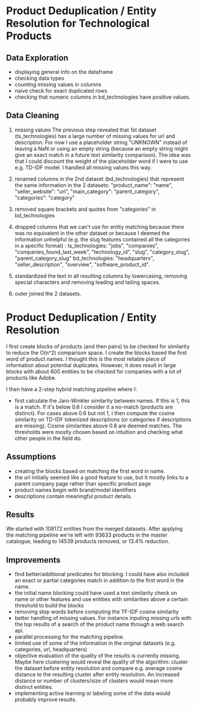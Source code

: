 # Product Deduplication / Entity Resolution for Technological Products

## Data Exploration
- displaying general info on the dataframe
- checking data types 
- counting missing values in columns
- naive check for exact duplicated rows
- checking that numeric columns in bd_technologies have positive values.

## Data Cleaning

1. missing values
The previous step revealed that 1st dataset (ts_technologies) has a large number of missing values for url and description. For now I use a placeholder string "UNKNOWN" instead of leaving a NaN or using an empty string (because an empty string might give an exact match in a future text similarity comparison).
The idea was that I could discount the weight of the placeholder word if I were to use e.g. TD-IDF model. 
I handled all missing values this way.

2. renamed columns in the 2nd dataset (bd_technologies) that represent the same information in the 2 datasets:
"product_name": "name", "seller_website": "url", "main_category": "parent_category", "categories": "category"

3. removed square brackets and quotes from "categories" in bd_technologies
4. dropped columns that we can't use for entity matching because there was no equivalent in the other dataset or because I deemed the information unhelpful (e.g. the slug features contained all the categories in a specific format) : 
        ts_technologies: "jobs", "companies", "companies_found_last_week", "technology_id", "slug", "category_slug", "parent_category_slug" 
        bd_technologies: "headquarters", "seller_description", "overview", "software_product_id".
5. standardized the text in all resulting columns by lowercasing, removing special characters and removing leading and tailing spaces. 
6. outer joined the 2 datasets. 

# Product Deduplication / Entity Resolution
I first create blocks of products (and then pairs) to be checked for similarity to reduce the O(n^2) comparison space. 
I create the blocks based the first word of product names. I thought this is the most reliable piece of information about potential duplicates. However, it does result in large blocks with about 600 entities to be checked for companies with a lot of products like Adobe.

I then have a 2-step hybrid matching pipeline where I:
- first calculate the Jaro-Winkler similarity between names. If this is 1, this is a match. If it's below 0.6 I consider it a no-match (products are distinct). 
For cases above 0.6 but not 1, I then compute the cosine similarity on TD-IDF tokenized descriptions (or categories if descriptions are missing). Cosine similarities above 0.8 are deemed matches.
The thresholds were mostly chosen based on intuition and checking what other people in the field do.



## Assumptions 
- creating the blocks based on matching the first word in name. 
- the url initially seemed like a good feature to use, but it mostly links to a parent company page rather than specific product page
- product names begin with brand/model identifiers
- descriptions contain meaningful product details.


## Results
We started with 108172 entities from the merged datasets. After applying the matching pipeline we're left with 93633 products in the master catalogue, leading to 14539 products removed, or 13.4% reduction. 


## Improvements 
- find better/additional predicates for blocking. I could have also included an exact or partial categories match in addition to the first word in the name. 
- the initial name blocking could have used a text similarity check on name or other features and use entities with similarities above a certain threshold to build the blocks 
- removing stop words before computing the TF-IDF cosine similarity
- better handling of missing values. For instance inputing missing urls with the top results of a search of the product name through a web search api. 
- parallel processing for the matching pipeline.
- limited use of some of the information in the original datasets (e.g. categories, url, headquarters)
- objective evaluation of the quality of the results is currently missing. Maybe here clustering would reveal the quality of the algorithm: cluster the dataset before entity resolution and compare e.g. average cosine distance to the resulting cluster after entity resolution. An increased distance or number of clusters/size of clusters would mean more distinct entities. 
- implementing active learning or labeling some of the data would probably improve results. 


